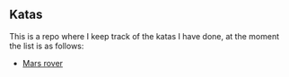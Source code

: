 ## Katas

This is a repo where I keep track of the katas I have done, at the moment
the list is as follows:

- [Mars rover](./mars-rover)
